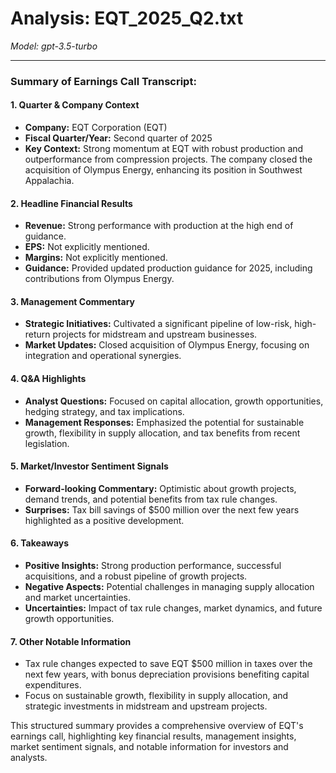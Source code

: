 # Analysis: EQT_2025_Q2.txt

*Model: gpt-3.5-turbo*

---

### Summary of Earnings Call Transcript:

#### 1. **Quarter & Company Context**
   - **Company:** EQT Corporation (EQT)
   - **Fiscal Quarter/Year:** Second quarter of 2025
   - **Key Context:** Strong momentum at EQT with robust production and outperformance from compression projects. The company closed the acquisition of Olympus Energy, enhancing its position in Southwest Appalachia.

#### 2. **Headline Financial Results**
   - **Revenue:** Strong performance with production at the high end of guidance.
   - **EPS:** Not explicitly mentioned.
   - **Margins:** Not explicitly mentioned.
   - **Guidance:** Provided updated production guidance for 2025, including contributions from Olympus Energy.

#### 3. **Management Commentary**
   - **Strategic Initiatives:** Cultivated a significant pipeline of low-risk, high-return projects for midstream and upstream businesses.
   - **Market Updates:** Closed acquisition of Olympus Energy, focusing on integration and operational synergies.

#### 4. **Q&A Highlights**
   - **Analyst Questions:** Focused on capital allocation, growth opportunities, hedging strategy, and tax implications.
   - **Management Responses:** Emphasized the potential for sustainable growth, flexibility in supply allocation, and tax benefits from recent legislation.

#### 5. **Market/Investor Sentiment Signals**
   - **Forward-looking Commentary:** Optimistic about growth projects, demand trends, and potential benefits from tax rule changes.
   - **Surprises:** Tax bill savings of $500 million over the next few years highlighted as a positive development.

#### 6. **Takeaways**
   - **Positive Insights:** Strong production performance, successful acquisitions, and a robust pipeline of growth projects.
   - **Negative Aspects:** Potential challenges in managing supply allocation and market uncertainties.
   - **Uncertainties:** Impact of tax rule changes, market dynamics, and future growth opportunities.

#### 7. **Other Notable Information**
   - Tax rule changes expected to save EQT $500 million in taxes over the next few years, with bonus depreciation provisions benefiting capital expenditures.
   - Focus on sustainable growth, flexibility in supply allocation, and strategic investments in midstream and upstream projects.

This structured summary provides a comprehensive overview of EQT's earnings call, highlighting key financial results, management insights, market sentiment signals, and notable information for investors and analysts.